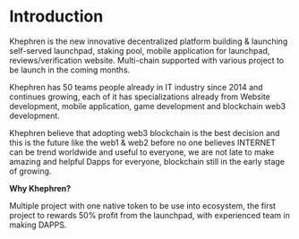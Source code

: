 # Introduction

Khephren is the new innovative decentralized platform building & launching self-served launchpad, staking pool, mobile application for launchpad, reviews/verification website. Multi-chain supported with various project to be launch in the coming months.

Khephren has 50 teams people already in IT industry since 2014 and continues growing, each of it has specializations already from Website development, mobile application, game development and blockchain web3 development.

Khephren believe that adopting web3 blockchain is the best decision and this is the future like the web1 & web2 before no one believes INTERNET can be trend worldwide and useful to everyone, we are not late to make amazing and helpful Dapps for everyone, blockchain still in the early stage of growing.



**Why Khephren?**

Multiple project with one native token to be use into ecosystem, the first project to rewards 50% profit from the launchpad, with experienced team in making DAPPS.
